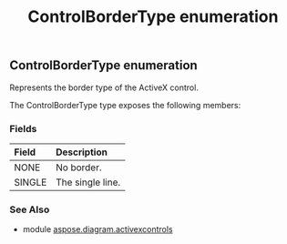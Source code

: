 ﻿---
title: ControlBorderType enumeration
second_title: Aspose.Diagram for Python via .NET API References
description: 
type: docs
weight: 170
url: /python-net/aspose.diagram.activexcontrols/controlbordertype/
is_root: false
---

## ControlBorderType enumeration

Represents the border type of the ActiveX control.



The ControlBorderType type exposes the following members:

### Fields
| Field | Description |
| :- | :- |
| NONE | No border. |
| SINGLE | The single line. |


### See Also

* module [aspose.diagram.activexcontrols](../)
